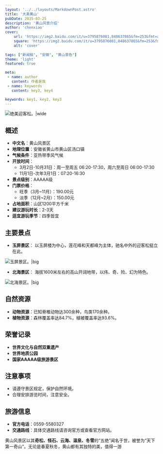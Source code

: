 ```yaml
---
layout: '../../layouts/MarkdownPost.astro'
title: '大美黄山'
pubDate: 2035-03-25
description: '黄山风景介绍'
author: 'chenxiao'
cover:
    url: 'https://img2.baidu.com/it/u=3795876081,848637865&fm=253&fmt=auto&app=138&f=JPEG?w=500&h=752'
    square: 'https://img2.baidu.com/it/u=3795876081,848637865&fm=253&fmt=auto&app=138&f=JPEG?w=500&h=752'
    alt: 'cover'
    
tags: ["新闻稿", "安徽", "黄山景色"] 
theme: 'light'
featured: true

meta:
 - name: author
   content: 作者是我
 - name: keywords
   content: key3, key4

keywords: key1, key2, key3
---
```


![绝美迎客松。|wide](https://5b0988e595225.cdn.sohucs.com/images/20190926/eb3422358c4f4812aecdd5513d72cae5.jpeg)

## 概述
- **中文名**：黄山风景区
- **地理位置**：安徽省黄山市黄山区汤口镇
- **气候条件**：亚热带季风气候
- **开放时间**：
  - 3月2日-10月31日：周一至周五 06:20-17:30，周六至周日 06:00-17:30
  - 11月1日-次年3月1日：07:20-16:30
- **景点级别**：AAAAA级
- **门票价格**：
  - 旺季（3月~11月）：190.00元
  - 淡季（12月~2月）：150.00元
- **占地面积**：山区1200平方千米
- **建议游玩时长**：2-3天
- **适宜游玩季节**：四季皆宜

## 主要景点

- **玉屏景区**：
以玉屏楼为中心，莲花峰和天都峰为主体，驰名中外的迎客松挺立在此。

![玉屏景区。|big](https://img0.baidu.com/it/u=1252123829,1696625199&fm=253&fmt=auto&app=138&f=JPEG?w=500&h=334)

- **北海景区**：
海拔1600米左右的高山开阔地带，以伟、奇、险、幻为特色。

![北海景区。|big](https://img1.baidu.com/it/u=1954147171,2075100306&fm=253&fmt=auto&app=138&f=JPEG?w=499&h=333)

## 自然资源

- **动物资源**：已知脊椎动物达300余种，鸟类170余种。
- **植物资源**：森林覆盖率达84.7%，植被覆盖率达93.6%。

## 荣誉记录

- **世界文化与自然双重遗产**
- **世界地质公园**
- **国家AAAAA级旅游景区**

## 注意事项

- 请遵守景区规定，保护自然环境。
- 合理安排游览时间，注意安全。

## 旅游信息

- **官方电话**：0559-5580327
- **交通路线**：具体交通路线请咨询官方或查看官方网站。

黄山风景区以其**奇松、怪石、云海、温泉、冬雪**的“五绝”闻名于世，被誉为“天下第一奇山”。无论是春夏秋冬，黄山都有其独特的美，值得一游